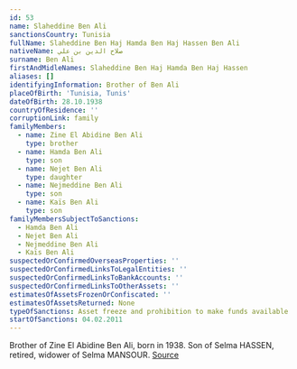 ```yaml
---
id: 53
name: Slaheddine Ben Ali
sanctionsCountry: Tunisia
fullName: Slaheddine Ben Haj Hamda Ben Haj Hassen Ben Ali
nativeName: صلاح الدين بن علي
surname: Ben Ali
firstAndMidleNames: Slaheddine Ben Haj Hamda Ben Haj Hassen
aliases: []
identifyingInformation: Brother of Ben Ali
placeOfBirth: 'Tunisia, Tunis'
dateOfBirth: 28.10.1938
countryOfResidence: ''
corruptionLink: family
familyMembers:
  - name: Zine El Abidine Ben Ali
    type: brother
  - name: Hamda Ben Ali
    type: son
  - name: Nejet Ben Ali
    type: daughter
  - name: Nejmeddine Ben Ali
    type: son
  - name: Kaïs Ben Ali
    type: son
familyMembersSubjectToSanctions:
  - Hamda Ben Ali
  - Nejet Ben Ali
  - Nejmeddine Ben Ali
  - Kaïs Ben Ali
suspectedOrConfirmedOverseasProperties: ''
suspectedOrConfirmedLinksToLegalEntities: ''
suspectedOrConfirmedLinksToBankAccounts: ''
suspectedOrConfirmedLinksToOtherAssets: ''
estimatesOfAssetsFrozenOrConfiscated: ''
estimatesOfAssetsReturned: None
typeOfSanctions: Asset freeze and prohibition to make funds available
startOfSanctions: 04.02.2011
---
```

Brother of Zine El Abidine Ben Ali, born in 1938. Son of Selma HASSEN, retired, 
widower of Selma MANSOUR. 
[Source](https://eur-lex.europa.eu/legal-content/EN/TXT/?uri=CELEX:02011D0072-20170128)
